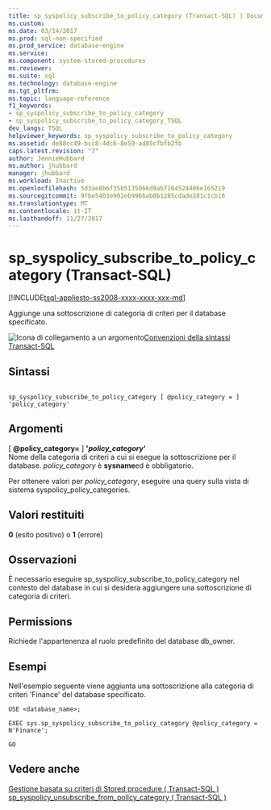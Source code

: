 ```yaml
---
title: sp_syspolicy_subscribe_to_policy_category (Transact-SQL) | Documenti Microsoft
ms.custom: 
ms.date: 03/14/2017
ms.prod: sql-non-specified
ms.prod_service: database-engine
ms.service: 
ms.component: system-stored-procedures
ms.reviewer: 
ms.suite: sql
ms.technology: database-engine
ms.tgt_pltfrm: 
ms.topic: language-reference
f1_keywords:
- sp_syspolicy_subscribe_to_policy_category
- sp_syspolicy_subscribe_to_policy_category_TSQL
dev_langs: TSQL
helpviewer_keywords: sp_syspolicy_subscribe_to_policy_category
ms.assetid: de88cc49-bcc8-4dc6-8e59-ad85cfbfb2fb
caps.latest.revision: "7"
author: JennieHubbard
ms.author: jhubbard
manager: jhubbard
ms.workload: Inactive
ms.openlocfilehash: 5d3ae8b6f35b5135066d9ab7164524406e165219
ms.sourcegitcommit: 9fbe5403e902eb996bab0b1285cdade281c1cb16
ms.translationtype: MT
ms.contentlocale: it-IT
ms.lasthandoff: 11/27/2017
---
```

# <a name="spsyspolicysubscribetopolicycategory-transact-sql"></a>sp_syspolicy_subscribe_to_policy_category (Transact-SQL)
[!INCLUDE[tsql-appliesto-ss2008-xxxx-xxxx-xxx-md](../../includes/tsql-appliesto-ss2008-xxxx-xxxx-xxx-md.md)]

  Aggiunge una sottoscrizione di categoria di criteri per il database specificato.  
  
 ![Icona di collegamento a un argomento](../../database-engine/configure-windows/media/topic-link.gif "Icona di collegamento a un argomento")[Convenzioni della sintassi Transact-SQL](../../t-sql/language-elements/transact-sql-syntax-conventions-transact-sql.md)  
  
## <a name="syntax"></a>Sintassi  
  
```  
  
sp_syspolicy_subscribe_to_policy_category [ @policy_category = ] 'policy_category'  
```  
  
## <a name="arguments"></a>Argomenti  
 [  **@policy_category=** ] **'***policy_category***'**  
 Nome della categoria di criteri a cui si esegue la sottoscrizione per il database. *policy_category* è **sysname**ed è obbligatorio.  
  
 Per ottenere valori per *policy_category*, eseguire una query sulla vista di sistema syspolicy_policy_categories.  
  
## <a name="return-code-values"></a>Valori restituiti  
 **0** (esito positivo) o **1** (errore)  
  
## <a name="remarks"></a>Osservazioni  
 È necessario eseguire sp_syspolicy_subscribe_to_policy_category nel contesto del database in cui si desidera aggiungere una sottoscrizione di categoria di criteri.  
  
## <a name="permissions"></a>Permissions  
 Richiede l'appartenenza al ruolo predefinito del database db_owner.  
  
## <a name="examples"></a>Esempi  
 Nell'esempio seguente viene aggiunta una sottoscrizione alla categoria di criteri 'Finance' del database specificato.  
  
```  
USE <database_name>;  
  
EXEC sys.sp_syspolicy_subscribe_to_policy_category @policy_category = N'Finance';  
  
GO  
```  
  
## <a name="see-also"></a>Vedere anche  
 [Gestione basata su criteri di Stored procedure &#40; Transact-SQL &#41;](../../relational-databases/system-stored-procedures/policy-based-management-stored-procedures-transact-sql.md)   
 [sp_syspolicy_unsubscribe_from_policy_category &#40; Transact-SQL &#41;](../../relational-databases/system-stored-procedures/sp-syspolicy-unsubscribe-from-policy-category-transact-sql.md)  
  
  
